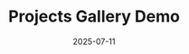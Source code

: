 ---
layout: illustration_gallery
title: Projects Gallery Demo
categories: [illustration, projects]
date: 2025-07-11
images:
  - url: /images/2025/projects1.jpg
    caption: 项目插画1说明
  - url: /images/2025/projects2.jpg
    caption: 项目插画2说明
--- 